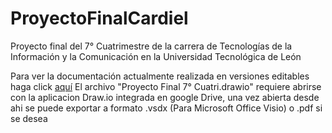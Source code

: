 # ProyectoFinalCardiel
Proyecto final del 7° Cuatrimestre de la carrera de Tecnologías de la Información y la Comunicación en la Universidad Tecnológica de León

Para ver la documentación actualmente realizada en versiones editables haga click [aquí](https://drive.google.com/open?id=19LurIogkx-gN2M4t_7Q5ZuSCWs-2sr7c)
El archivo "Proyecto Final 7° Cuatri.drawio" requiere abrirse con la aplicacion Draw.io integrada en google Drive, una vez abierta desde ahi se puede exportar a formato .vsdx (Para Microsoft Office Visio) o .pdf si se desea
